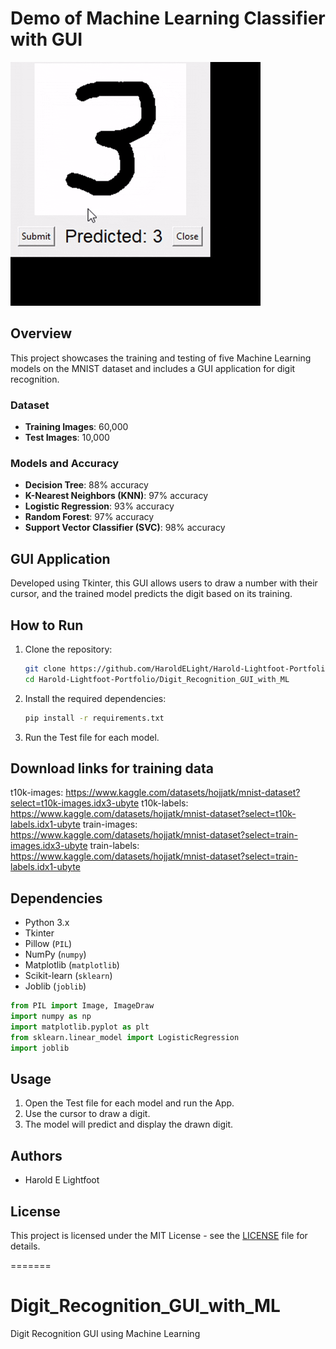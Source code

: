 # Demo of Machine Learning Classifier with GUI

![Demo](Digit_Recognition.gif)

## Overview

This project showcases the training and testing of five Machine Learning models on the MNIST dataset and includes a GUI application for digit recognition.

### Dataset

- **Training Images**: 60,000
- **Test Images**: 10,000

### Models and Accuracy

- **Decision Tree**: 88% accuracy
- **K-Nearest Neighbors (KNN)**: 97% accuracy
- **Logistic Regression**: 93% accuracy
- **Random Forest**: 97% accuracy
- **Support Vector Classifier (SVC)**: 98% accuracy

## GUI Application

Developed using Tkinter, this GUI allows users to draw a number with their cursor, and the trained model predicts the digit based on its training.

## How to Run

1. Clone the repository:

    ```bash
    git clone https://github.com/HaroldELight/Harold-Lightfoot-Portfolio.git
    cd Harold-Lightfoot-Portfolio/Digit_Recognition_GUI_with_ML
    ```

3. Install the required dependencies:

    ```bash
    pip install -r requirements.txt
    ```

4. Run the Test file for each model.

## Download links for training data

t10k-images:  <https://www.kaggle.com/datasets/hojjatk/mnist-dataset?select=t10k-images.idx3-ubyte>
t10k-labels:  <https://www.kaggle.com/datasets/hojjatk/mnist-dataset?select=t10k-labels.idx1-ubyte>
train-images:  <https://www.kaggle.com/datasets/hojjatk/mnist-dataset?select=train-images.idx3-ubyte>
train-labels:  <https://www.kaggle.com/datasets/hojjatk/mnist-dataset?select=train-labels.idx1-ubyte>

## Dependencies

- Python 3.x
- Tkinter
- Pillow (`PIL`)
- NumPy (`numpy`)
- Matplotlib (`matplotlib`)
- Scikit-learn (`sklearn`)
- Joblib (`joblib`)

```python
from PIL import Image, ImageDraw
import numpy as np
import matplotlib.pyplot as plt
from sklearn.linear_model import LogisticRegression
import joblib
```


## Usage

1. Open the Test file for each model and run the App.
2. Use the cursor to draw a digit.
3. The model will predict and display the drawn digit.

## Authors

- Harold E Lightfoot

## License

This project is licensed under the MIT License - see the [LICENSE](LICENSE) file for details.

=======

# Digit_Recognition_GUI_with_ML

Digit Recognition GUI using Machine Learning

